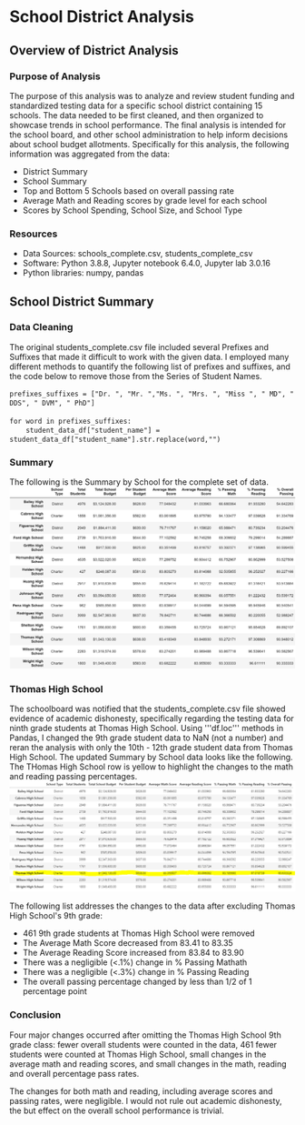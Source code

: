 # School District Analysis

## Overview of District Analysis
### Purpose of Analysis
The purpose of this analysis was to analyze and review student funding and standardized testing data for a specific school district containing 15 schools.  The data needed to be first cleaned, and then organized to showcase trends in school  performance.  The final analysis is intended for the school board, and other school administration to help inform decisions about school budget allotments.  Specifically for this analysis, the following information was aggregated from the data:
- District Summary
- School Summary
- Top and Bottom 5 Schools based on overall passing rate
- Average Math and Reading scores by grade level for each school
- Scores by School Spending, School Size, and School Type

### Resources
- Data Sources: schools_complete.csv, students_complete_csv
- Software: Python 3.8.8, Jupyter notebook 6.4.0, Jupyter lab 3.0.16
- Python libraries: numpy, pandas

## School District Summary

### Data Cleaning
The original students_complete.csv file included several Prefixes and Suffixes that made it difficult to work with the given data.  I employed many different methods to quantify the following list of prefixes and suffixes, and the code below to remove those from the Series of Student Names.

```
prefixes_suffixes = ["Dr. ", "Mr. ","Ms. ", "Mrs. ", "Miss ", " MD", " DDS", " DVM", " PhD"]

for word in prefixes_suffixes:
    student_data_df["student_name"] = student_data_df["student_name"].str.replace(word,"")
```
### Summary
The following is the Summary by School for the complete set of data.
![School Summary](Analysis/per_school_summary.PNG)

### Thomas High School
The schoolboard was notified that the students_complete.csv file showed evidence of academic dishonesty, specifically regarding the testing data for ninth grade students at Thomas High School.  Using '''df.loc''' methods in Pandas, I changed the 9th grade student data to NaN (not a number) and reran the analysis with only the 10th - 12th grade student data from Thomas High School.  The updated Summary by School data looks like the following.  The THomas High School row is yellow to highlight the changes to the math and reading passing percentages.
![Updated School Summary](Analysis/Updated_per_school_summary.PNG)

The following list addresses the changes to the data after excluding Thomas High School's 9th grade:
- 461 9th grade students at Thomas High School were removed
- The Average Math Score decreased from 83.41 to 83.35
- The Average Reading Score increased from 83.84 to 83.90
- There was a negligible (<.1%) change in % Passing Mathath
- There was a negligible (<.3%) change in % Passing Reading
- The overall passing percentage changed by less than 1/2 of 1 percentage point

### Conclusion
Four major changes occurred after omitting the Thomas High School 9th grade class: fewer overall students were counted in the data, 461 fewer students were counted at Thomas High School, small changes in the average math and reading scores, and small changes in the math, reading and overall percentage pass rates.

The changes for both math and reading, including average scores and passing rates, were negligible.  I would not rule out academic dishonesty, the but effect on the overall school performance is trivial.
